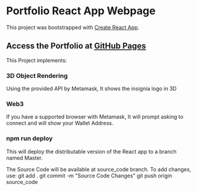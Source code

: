 # Portfolio React App Webpage

This project was bootstrapped with [Create React App](https://github.com/facebook/create-react-app).

## Access the Portfolio at [GitHub Pages](https://reinosofrancisco.github.io/)

This Project implements:

### 3D Object Rendering

Using the provided API by Metamask, It shows the insignia logo in 3D

### Web3

If you have a supported browser with Metamask, It will prompt asking to connect
and will show your Wallet Address.

### npm run deploy 
This will deploy the distributable version of the React app to a branch named Master.

The Source Code will be available at source_code branch. To add changes, use:
git add .
git commit -m "Source Code Changes"
git push origin source_code